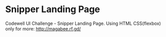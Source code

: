 # Snipper Landing Page
Codewell UI Challenge - Snipper Landing Page. Using HTML CSS(flexbox) only 
for more: http://magabee.rf.gd/
